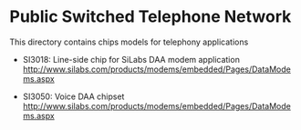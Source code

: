 Public Switched Telephone Network
=================================

  This directory contains chips models for telephony applications

  * SI3018: Line-side chip for SiLabs DAA modem application
      http://www.silabs.com/products/modems/embedded/Pages/DataModems.aspx

  * SI3050: Voice DAA chipset
      http://www.silabs.com/products/modems/embedded/Pages/DataModems.aspx
